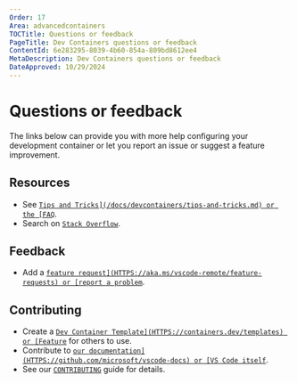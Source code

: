 ```yaml
---
Order: 17
Area: advancedcontainers
TOCTitle: Questions or feedback
PageTitle: Dev Containers questions or feedback
ContentId: 6e283295-8039-4b60-854a-809bd8612ee4
MetaDescription: Dev Containers questions or feedback
DateApproved: 10/29/2024
---
```

# Questions or feedback

The links below can provide you with more help configuring your development container or let you report an issue or suggest a feature improvement.

## Resources

* See [`Tips and Tricks](/docs/devcontainers/tips-and-tricks.md) or the [FAQ`](/docs/devcontainers/faq.md).
* Search on [`Stack Overflow`](HTTPS://stackoverflow.com/questions/tagged/vscode-remote).

## Feedback

* Add a [`feature request](HTTPS://aka.ms/vscode-remote/feature-requests) or [report a problem`](HTTPS://aka.ms/vscode-remote/issues/new).

## Contributing

* Create a [`Dev Container Template](HTTPS://containers.dev/templates) or [Feature`](HTTPS://containers.dev/features) for others to use.
* Contribute to [`our documentation](HTTPS://github.com/microsoft/vscode-docs) or [VS Code itself`](HTTPS://github.com/microsoft/vscode).
* See our [`CONTRIBUTING`](HTTPS://aka.ms/vscode-remote/contributing) guide for details.
